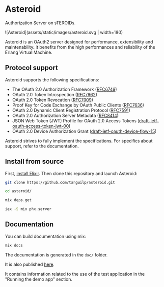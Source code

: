 # Asteroid

Authorization Server on sTEROIDs.

![Asteroid](assets/static/images/asteroid.svg | width=180)

Asteroid is an OAuth2 server designed for performance, extensibility and maintenability. It
benefits from the high performances and reliability of the Erlang Virtual Machine.

## Protocol support

Asteroid supports the following specifications:
- The OAuth 2.0 Authorization Framework ([RFC6749](https://tools.ietf.org/html/rfc6749))
- OAuth 2.0 Token Introspection ([RFC7662](https://tools.ietf.org/html/rfc7662))
- OAuth 2.0 Token Revocation ([RFC7009](https://tools.ietf.org/html/rfc7009))
- Proof Key for Code Exchange by OAuth Public Clients ([RFC7636](https://tools.ietf.org/html/rfc7636))
- OAuth 2.0 Dynamic Client Registration Protocol ([RFC7591](https://tools.ietf.org/html/rfc7591))
- OAuth 2.0 Authorization Server Metadata ([RFC8414](https://tools.ietf.org/html/rfc8414))
- JSON Web Token (JWT) Profile for OAuth 2.0 Access Tokens ([draft-ietf-oauth-access-token-jwt-00](https://tools.ietf.org/html/draft-ietf-oauth-access-token-jwt-00))
- OAuth 2.0 Device Authorization Grant ([draft-ietf-oauth-device-flow-15](https://tools.ietf.org/html/draft-ietf-oauth-device-flow-15))

Asteroid strives to fully implement the specifications. For specifics about support, refer to
the documentation.

## Install from source

First,
[install Elixir](https://www.google.com/search?client=ubuntu&channel=fs&q=install+elixir&ie=utf-8&oe=utf-8). Then clone this repository and launch Asteroid:

```bash
git clone https://github.com/tanguilp/asteroid.git

cd asteroid/

mix deps.get

iex -S mix phx.server
```

## Documentation

You can build documentation using mix:

```bash
mix docs
```

The documentation is generated in the `doc/` folder.

It is also published [here](http://svground.fr/asteroid/doc/).

It contains information related to the use of the test application in the "Running the demo app"
section.
